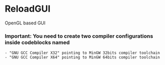 # ReloadGUI
 OpenGL based GUI

### Important: You need to create two compiler configurations inside codeblocks named
	- "GNU GCC Compiler X32" pointing to MinGW 32bits compiler toolchain
	- "GNU GCC Compiler X64" pointing to MinGW 64bits compiler toolchain
	